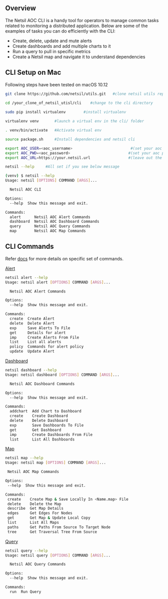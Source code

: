 ## Overview
The Netsil AOC CLI is a handy tool for operators to manage common tasks related to monitoring a distributed application. Below are some of the examples of tasks you can do efficiently with the CLI:
- Create, delete, update and mute alerts
- Create dashboards and add multiple charts to it
- Run a query to pull in specific metrics 
- Create a Netsil map and navigate it to understand dependencies 

## CLI Setup on Mac
Following steps have been tested on macOS 10.12
``` bash 
git clone https://github.com/netsil/utils.git   #clone netsil utils repo

cd /your_clone_of_netsil_utisl/cli    #change to the cli directory
 
sudo pip install virtualenv        #install virtualenv

virtualenv venv       #launch a virtual env in the cli/ folder

. venv/bin/activate   #Activate virtual env

source package.sh     #Install dependencies and netsil cli

export AOC_USER=<aoc_username>                          #(set your aoc username)
export AOC_PWD=<aoc_password>                          #(set your aoc password) 
export AOC_URL=https://your.netsil.url                 #(leave out the end '/')
```

``` bash
netsil --help     #All set if you see below message

(venv) $ netsil --help
Usage: netsil [OPTIONS] COMMAND [ARGS]...

  Netsil AOC CLI

Options:
  --help  Show this message and exit.

Commands:
  alert      Netsil AOC Alert Commands
  dashboard  Netsil AOC Dashboard Commands
  query      Netsil AOC Query Commands
  map        Netsil AOC Map Commands
```
## CLI Commands
Refer [docs](docs/) for more details on specific set of commands. 

[Alert](alert.md)
``` bash 
netsil alert --help
Usage: netsil alert [OPTIONS] COMMAND [ARGS]...

  Netsil AOC Alert Commands

Options:
  --help  Show this message and exit.

Commands:
  create  Create Alert
  delete  Delete Alert
  exp     Save Alerts To File
  get     Details for alert
  imp     Create Alerts From File
  list    List all alerts
  policy  Commands for alert policy
  update  Update Alert
  ```
[Dashboard](dashboard.md)
``` bash
netsil dashboard --help
Usage: netsil dashboard [OPTIONS] COMMAND [ARGS]...

  Netsil AOC Dashboard Commands

Options:
  --help  Show this message and exit.

Commands:
  addchart  Add Chart to Dashboard
  create    Create Dashboard
  delete    Delete Dashboard
  exp       Save Dashboards To File
  get       Get Dashboard
  imp       Create Dashboards From File
  list      List All Dashboards
```
 [Map](map.md)
 ``` bash
 netsil map --help
Usage: netsil map [OPTIONS] COMMAND [ARGS]...

  Netsil AOC Map Commands

Options:
  --help  Show this message and exit.

Commands:
  create    Create Map & Save Locally In <Name.map> File
  delete    Delete the Map
  describe  Get Map Details
  edges     Get Edges For Nodes
  get       Get Map & Update Local Copy
  list      List All Maps
  paths     Get Paths From Source To Target Node
  tree      Get Traversal Tree From Source
  ```
[Query](ql.md)
``` bash
netsil query --help
Usage: netsil query [OPTIONS] COMMAND [ARGS]...

  Netsil AOC Query Commands

Options:
  --help  Show this message and exit.

Commands:
  run  Run Query
```
